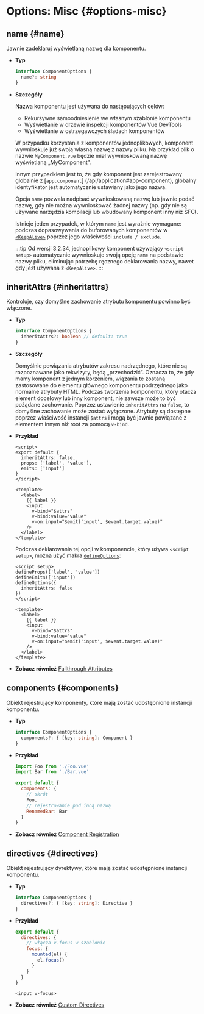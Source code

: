 # Options: Misc {#options-misc}

## name {#name}

Jawnie zadeklaruj wyświetlaną nazwę dla komponentu.

- **Typ**

  ```ts
  interface ComponentOptions {
    name?: string
  }
  ```

- **Szczegóły**

  Nazwa komponentu jest używana do następujących celów:

  - Rekursywne samoodniesienie we własnym szablonie komponentu
  - Wyświetlanie w drzewie inspekcji komponentów Vue DevTools
  - Wyświetlanie w ostrzegawczych śladach komponentów

  W przypadku korzystania z komponentów jednoplikowych, komponent wywnioskuje już swoją własną nazwę z nazwy pliku. Na przykład plik o nazwie `MyComponent.vue` będzie miał wywnioskowaną nazwę wyświetlaną „MyComponent”.

  Innym przypadkiem jest to, że gdy komponent jest zarejestrowany globalnie z [`app.component`] (/api/application#app-component), globalny identyfikator jest automatycznie ustawiany jako jego nazwa.

  Opcja `name` pozwala nadpisać wywnioskowaną nazwę lub jawnie podać nazwę, gdy nie można wywnioskować żadnej nazwy (np. gdy nie są używane narzędzia kompilacji lub wbudowany komponent inny niż SFC).

  Istnieje jeden przypadek, w którym `name` jest wyraźnie wymagane: podczas dopasowywania do buforowanych komponentów w [`<KeepAlive>`](/guide/built-ins/keep-alive) poprzez jego właściwości `include / exclude`.

  :::tip
  Od wersji 3.2.34, jednoplikowy komponent używający `<script setup>` automatycznie wywnioskuje swoją opcję `name` na podstawie nazwy pliku, eliminując potrzebę ręcznego deklarowania nazwy, nawet gdy jest używana z `<KeepAlive>`.
  :::

## inheritAttrs {#inheritattrs}

Kontroluje, czy domyślne zachowanie atrybutu komponentu powinno być włączone.

- **Typ**

  ```ts
  interface ComponentOptions {
    inheritAttrs?: boolean // default: true
  }
  ```

- **Szczegóły**

  Domyślnie powiązania atrybutów zakresu nadrzędnego, które nie są rozpoznawane jako rekwizyty, będą „przechodzić”. Oznacza to, że gdy mamy komponent z jednym korzeniem, wiązania te zostaną zastosowane do elementu głównego komponentu podrzędnego jako normalne atrybuty HTML. Podczas tworzenia komponentu, który otacza element docelowy lub inny komponent, nie zawsze może to być pożądane zachowanie. Poprzez ustawienie `inheritAttrs` na `false`, to domyślne zachowanie może zostać wyłączone. Atrybuty są dostępne poprzez właściwość instancji `$attrs` i mogą być jawnie powiązane z elementem innym niż root za pomocą `v-bind`.

- **Przykład**

  <div class="options-api">

  ```vue
  <script>
  export default {
    inheritAttrs: false,
    props: ['label', 'value'],
    emits: ['input']
  }
  </script>

  <template>
    <label>
      {{ label }}
      <input
        v-bind="$attrs"
        v-bind:value="value"
        v-on:input="$emit('input', $event.target.value)"
      />
    </label>
  </template>
  ```

  </div>
  <div class="composition-api">

  Podczas deklarowania tej opcji w komponencie, który używa `<script setup>`, można użyć makra [`defineOptions`](/api/sfc-script-setup#defineoptions):

  ```vue
  <script setup>
  defineProps(['label', 'value'])
  defineEmits(['input'])
  defineOptions({
    inheritAttrs: false
  })
  </script>

  <template>
    <label>
      {{ label }}
      <input
        v-bind="$attrs"
        v-bind:value="value"
        v-on:input="$emit('input', $event.target.value)"
      />
    </label>
  </template>
  ```

  </div>

- **Zobacz również** [Fallthrough Attributes](/guide/components/attrs)

## components {#components}

Obiekt rejestrujący komponenty, które mają zostać udostępnione instancji komponentu.

- **Typ**

  ```ts
  interface ComponentOptions {
    components?: { [key: string]: Component }
  }
  ```

- **Przykład**

  ```js
  import Foo from './Foo.vue'
  import Bar from './Bar.vue'

  export default {
    components: {
      // skrót
      Foo,
      // rejestrowanie pod inną nazwą
      RenamedBar: Bar
    }
  }
  ```

- **Zobacz również** [Component Registration](/guide/components/registration)

## directives {#directives}

Obiekt rejestrujący dyrektywy, które mają zostać udostępnione instancji komponentu.

- **Typ**

  ```ts
  interface ComponentOptions {
    directives?: { [key: string]: Directive }
  }
  ```

- **Przykład**

  ```js
  export default {
    directives: {
      // włącza v-focus w szablonie
      focus: {
        mounted(el) {
          el.focus()
        }
      }
    }
  }
  ```

  ```vue-html
  <input v-focus>
  ```

- **Zobacz również** [Custom Directives](/guide/reusability/custom-directives)

